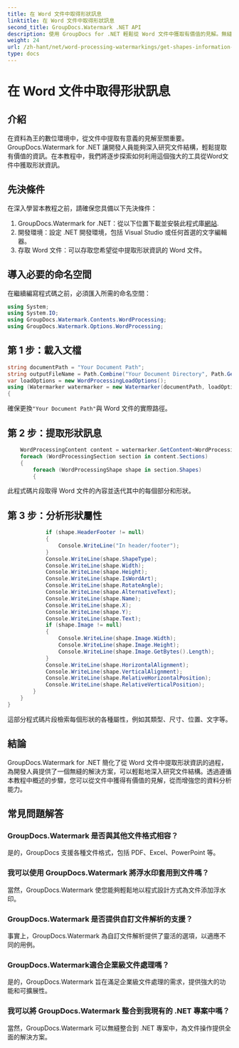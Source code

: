 ```yaml
---
title: 在 Word 文件中取得形狀訊息
linktitle: 在 Word 文件中取得形狀訊息
second_title: GroupDocs.Watermark .NET API
description: 使用 GroupDocs for .NET 輕鬆從 Word 文件中獲取有價值的見解。無縫提取形狀資訊以增強資料分析。
weight: 24
url: /zh-hant/net/word-processing-watermarkings/get-shapes-information-word-docs/
type: docs
---
```

# 在 Word 文件中取得形狀訊息

## 介紹
在資料為王的數位環境中，從文件中提取有意義的見解至關重要。 GroupDocs.Watermark for .NET 讓開發人員能夠深入研究文件結構，輕鬆提取有價值的資訊。在本教程中，我們將逐步探索如何利用這個強大的工具從Word文件中獲取形狀資訊。
## 先決條件
在深入學習本教程之前，請確保您具備以下先決條件：
1.  GroupDocs.Watermark for .NET：從以下位置下載並安裝此程式庫[網站](https://releases.groupdocs.com/Watermark/net/).
2. 開發環境：設定 .NET 開發環境，包括 Visual Studio 或任何首選的文字編輯器。
3. 存取 Word 文件：可以存取您希望從中提取形狀資訊的 Word 文件。

## 導入必要的命名空間
在繼續編寫程式碼之前，必須匯入所需的命名空間：
```csharp
using System;
using System.IO;
using GroupDocs.Watermark.Contents.WordProcessing;
using GroupDocs.Watermark.Options.WordProcessing;
```
## 第 1 步：載入文檔
```csharp
string documentPath = "Your Document Path";
string outputFileName = Path.Combine("Your Document Directory", Path.GetFileName(documentPath));
var loadOptions = new WordProcessingLoadOptions();
using (Watermarker watermarker = new Watermarker(documentPath, loadOptions))
{
```
確保更換`"Your Document Path"`與 Word 文件的實際路徑。
## 第 2 步：提取形狀訊息
```csharp
	WordProcessingContent content = watermarker.GetContent<WordProcessingContent>();
	foreach (WordProcessingSection section in content.Sections)
	{
		foreach (WordProcessingShape shape in section.Shapes)
		{
```
此程式碼片段取得 Word 文件的內容並迭代其中的每個部分和形狀。
## 第 3 步：分析形狀屬性
```csharp
			if (shape.HeaderFooter != null)
			{
				Console.WriteLine("In header/footer");
			}
			Console.WriteLine(shape.ShapeType);
			Console.WriteLine(shape.Width);
			Console.WriteLine(shape.Height);
			Console.WriteLine(shape.IsWordArt);
			Console.WriteLine(shape.RotateAngle);
			Console.WriteLine(shape.AlternativeText);
			Console.WriteLine(shape.Name);
			Console.WriteLine(shape.X);
			Console.WriteLine(shape.Y);
			Console.WriteLine(shape.Text);
			if (shape.Image != null)
			{
				Console.WriteLine(shape.Image.Width);
				Console.WriteLine(shape.Image.Height);
				Console.WriteLine(shape.Image.GetBytes().Length);
			}
			Console.WriteLine(shape.HorizontalAlignment);
			Console.WriteLine(shape.VerticalAlignment);
			Console.WriteLine(shape.RelativeHorizontalPosition);
			Console.WriteLine(shape.RelativeVerticalPosition);
		}
	}
}
```
這部分程式碼片段檢索每個形狀的各種屬性，例如其類型、尺寸、位置、文字等。

## 結論
GroupDocs.Watermark for .NET 簡化了從 Word 文件中提取形狀資訊的過程，為開發人員提供了一個無縫的解決方案，可以輕鬆地深入研究文件結構。透過遵循本教程中概述的步驟，您可以從文件中獲得有價值的見解，從而增強您的資料分析能力。
## 常見問題解答
### GroupDocs.Watermark 是否與其他文件格式相容？
是的，GroupDocs 支援各種文件格式，包括 PDF、Excel、PowerPoint 等。
### 我可以使用 GroupDocs.Watermark 將浮水印套用到文件嗎？
當然，GroupDocs.Watermark 使您能夠輕鬆地以程式設計方式為文件添加浮水印。
### GroupDocs.Watermark 是否提供自訂文件解析的支援？
事實上，GroupDocs.Watermark 為自訂文件解析提供了靈活的選項，以適應不同的用例。
### GroupDocs.Watermark適合企業級文件處理嗎？
是的，GroupDocs.Watermark 旨在滿足企業級文件處理的需求，提供強大的功能和可擴展性。
### 我可以將 GroupDocs.Watermark 整合到我現有的 .NET 專案中嗎？
當然，GroupDocs.Watermark 可以無縫整合到 .NET 專案中，為文件操作提供全面的解決方案。